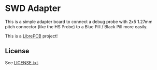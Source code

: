 # SWD Adapter

This is a simple adapter board to connect a debug probe with 2x5 1.27mm pitch
connector (like the HS Probe) to a Blue Pill / Black Pill more easily.

This is a [LibrePCB](https://librepcb.org) project!

## License

See [LICENSE.txt](LICENSE.txt).
